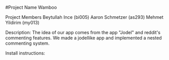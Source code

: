 #Project Name
Wamboo

Project Members
Beytullah Ince (bi005)
Aaron Schmetzer (as293)
Mehmet Yildirim (my013)

Description:
The idea of our app comes from the app "Jodel" and reddit's commenting features.
We made a jodellike app and implemented a nested commenting system.

Install instructions:
